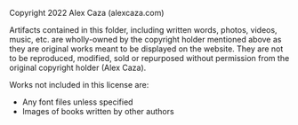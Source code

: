 Copyright 2022 Alex Caza (alexcaza.com)

Artifacts contained in this folder, including written words, photos, videos, music, etc. are wholly-owned by the copyright holder mentioned above as they are original works meant to be displayed on the website. They are not to be reproduced, modified, sold or repurposed without permission from the original copyright holder (Alex Caza).

Works not included in this license are:

- Any font files unless specified
- Images of books written by other authors
